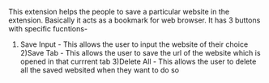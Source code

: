 This extension helps the people to save a particular website in the extension. Basically it acts as a bookmark for web browser. It has 3 buttons with specific fucntions-
1) Save Input - This allows the user to input the website of their choice
2)Save Tab - This allows the user to save the url of the website which is opened in that currrent tab
3)Delete All - This allows the user to delete all the saved websited when they want to do so
